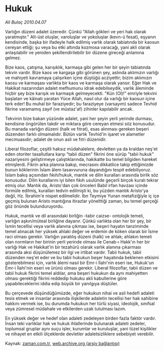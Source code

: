 # Hukuk

*Ali Bulaç 2010.04.07*

<tr><td class="metin" colspan="2" style="padding-top: 20px; padding-left: 5px; ">Varlığın düzeni adalet üzeredir. Çünkü "Allah gökleri ve yeri hak olarak yaratmıştır." Alt-üst oluşlar, varoluşlar ve yokoluşlar (kevn-ü fesat), eşyanın kendisinde, başka bir ifadeyle halk edilmiş varlık olarak tabiatında bir kaosun cereyan ettiği; şu veya bu etki altında kozmosa varacağı, yani akli olarak anlaşılabilir ve yeniden şekillendirilebilir bir düzene gireceği anlamına gelmez.</td></tr><tr><td class="metin" colspan="2" style="padding-top: 20px; padding-left: 5px; "><p>Bize kaos, çatışma, karışıklık, karmaşa gibi gelen her bir şeyin tabiatında tekvin vardır. Bize kaos ve kargaşa gibi görünen şey, aslında aklımızın varlığı ve mahiyeti kavramaya çalışırken içine düştüğü acziyettir; bizim aklımızın kaosu ve karmaşası varlıkta bir kaos ve karmaşa olarak yansır. Eğer Hak ve Hakikat nazarından adalet mefhumunu idrak edebilseydik, varlık âleminde hiçbir şey bize karışık ve karmaşık gelmeyecekti. "Kün (Ol)!" emriyle tekvini başlatan ve kâinatı yaratan Yüce Allah, nasıl olur da varlığı bir kaosun içine terk eder! Bu muhal bir faraziyedir; bu faraziyeye (varsayım) sadece Tevhid fikrine varamamış zayıf (ve müstaz'af) zihinler kapılabilir ancak.
<p>Tekvinin bize bakan yüzünde adalet, yani her şeyin yerli yerinde durması, kendisine öngörülen takdir ve miktara göre cereyan etmesi söz konusudur. Bu manada varlığın düzeni (halk ve fıtrat), esas alınması gereken beşeri düzenden farklı olmamalıdır. Bütün varlık Tevhid'in işaret ve alametler mecmuasıdır; adalet de onun asli ve fıtri düzenidir.
<p>Liberal filozoflar, çeşitli haksız müdahalelere, devletten ya da kraldan neş'et eden otoriter tasallutlara karşı "tabii düzen" fikrini öne sürüp "tabii hukuk" nazariyesini geliştirmeye çalıştıklarında, hakikatte bu temel bilgiden hareket etmişlerdi. Fikrin arka planına bakıp, mecrasını dikkatlice takip ettiğimizde bunun köklerinin İslam âlem tasavvuruna dayandığını tespit edebiliyoruz. İslam bakış açısından fıkıh/hukuk, mantık ve dilin kuralları arasında birlik söz konusudur. Dilin kurallarını iyi bilen fıkıh usulünde geçerli birçok kuralı tekrar etmiş olur. Mantık da, Aristo'dan çok önceleri Babil irfan havzası içinde formüle edilmiş, kuralları tedvin edilmişti ki, bu yüzden mantık Aristo'ya değil, Hz. İbrahim'e nispet edilmelidir. İbn Teymiye Yunan metafiziğiyle iç içe geçmiş bulunan Aristo mantığına itirazlar yönelttiği zaman, bu temel gerçeği göz önünde bulunduruyordu.
<p>Hukuk, mantık ve dil arasındaki birliğin -tabir caizse- ontolojik temeli, varlığın aşkın/müteal birliğine dayanır. Çünkü varlıkta olan her bir şey, bir İsmin tecellisi veya varlık alanına çıkması ise, beşeri hayatın tanziminde temel alınacak her yüksek ahlaki değer ve erdemin de köken olarak bir İsme raci olması gerekir. Varlığın yaratılış düzeni (halk) ve ahlak; ahlakın temeli olan normların her birinin yerli yerinde olması ile Cenab-ı Hakk'ın her bir varlığı Hak ve Hakikat'in bir tezahürü olarak varlık alanına çıkarması arasında aksi düşünülemez bir ilgi ve irtibat vardır. Tabii hukuk, tabii düzenden neş'et eder ve bu tabii hukukun beşer hayatında beklenen etkisini gösterebilmesi için, varlık âlemi nasıl bir Emr-i İlahi'nin eseri ise, Hukuk'un Emr-i İlahi'nin eseri ve ürünü olması gerekir. Liberal filozoflar, tabii düzen ve tabii hukuk fikrini temel aldılar, ama beşeri hukukun da aynı mahiyetten olması gerektiği fikrini reddedip hukuku akli kabullerine göre yapabileceklerini iddia edip büyük bir yanılgıya düştüler.
<p>Bu çerçevede düşündüğümüzde, eğer hukukun nihai ve asli hedefi adaleti tesis etmek ve insanlar arasında ilişkilerde adaletin tecellisi her hak sahibine hakkını vermek ise, bu durumda hukukun her türlü siyasi, ideolojik, sınıfsal veya zümresel müdahale ve etkilerden uzak tutulması lazım.
<p>En yüksek değer ve hedef olan adaleti zedeleyen birden fazla faktör vardır. İnsan teki varlıklar hak ve hukuk ihlallerinde bulunarak adaleti zedeler, toplumsal gruplar aynı suçu işler, kurumlar ve kuruluşlar, yani tüzel kişilikler ve nihayet en etkili ölçeklerde devletler adaletsizliklere sebebiyet verebilir. <br/></p></p></p></p></p></p></td></tr>

Kaynak: [zaman.com.tr](http://zaman.com.tr/yazar.do?yazino=970178), [web.archive.org (arşiv bağlantısı)](http://web.archive.org/web/20100419210043/http://www.zaman.com.tr:80/yazar.do?yazino=970178)
